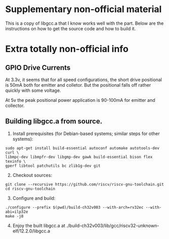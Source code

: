 # Supplementary non-official material

This is a copy of libgcc.a that I know works well with the part. Below are the instructions on how to get the source code and how to build it.

# Extra totally non-official info

## GPIO Drive Currents

At 3.3v, it seems that for all speed configurations, the short drive positional is 50mA both for emitter and colletor.  But the positional falls off rather quickly with some voltage.

At 5v the peak positional power application is 90-100mA for emitter and collector.

## Building libgcc.a from source.

1. Install prerequisites (for Debian-based systems; similar steps for other systems):

```
sudo apt-get install build-essential autoconf automake autotools-dev curl \
libmpc-dev libmpfr-dev libgmp-dev gawk build-essential bison flex texinfo \
gperf libtool patchutils bc zlib1g-dev git
```

2. Checkout sources:

```
git clone --recursive https://github.com/riscv/riscv-gnu-toolchain.git
cd riscv-gnu-toolchain
```

3. Configure and build:

```
./configure --prefix $(pwd)/build-ch32v003 --with-arch=rv32ec --with-abi=ilp32e
make -j8
```

4. Enjoy the built libgcc.a at ./build-ch32v003/lib/gcc/riscv32-unknown-elf/12.2.0/libgcc.a

